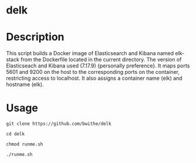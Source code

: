 # delk

# Description

This script builds a Docker image of Elasticsearch and Kibana named elk-stack from the Dockerfile located in the current directory. The version of Elasticseach and Kibana used (7.17.9) {personally preference}. It maps ports 5601 and 9200 on the host to the corresponding ports on the container, restricting access to localhost. It also assigns a container name (elk) and hostname (elk).

# Usage
`git clone https://github.com/bwithe/delk`

`cd delk`

`chmod runme.sh`

`./runme.sh`
